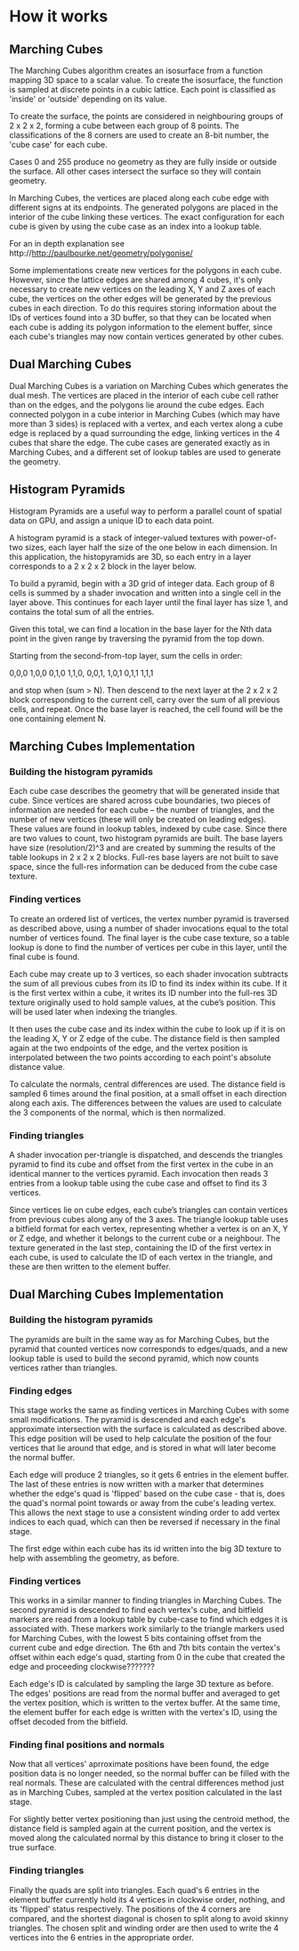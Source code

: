 # How it works

## Marching Cubes

The Marching Cubes algorithm creates an isosurface from a function mapping 3D space to a scalar value.
To create the isosurface, the function is sampled at discrete points in a cubic lattice.
Each point is classified as 'inside' or 'outside' depending on its value.

To create the surface, the points are considered in neighbouring groups of 2 x 2 x 2, forming a cube
between each group of 8 points. 
The classifications of the 8 corners are used to create an 8-bit number, the 'cube case' for each cube.

Cases 0 and 255 produce no geometry as they are fully inside or outside the surface.
All other cases intersect the surface so they will contain geometry.

In Marching Cubes, the vertices are placed along each cube edge with different signs at its endpoints.
The generated polygons are placed in the interior of the cube linking these vertices.
The exact configuration for each cube is given by using the cube case as an index into a lookup table.

For an in depth explanation see http://http://paulbourke.net/geometry/polygonise/

Some implementations create new vertices for the polygons in each cube. However, since the lattice edges 
are shared among 4 cubes, it's only necessary to create new vertices on the leading X, Y and Z axes of 
each cube, the vertices on the other edges will be generated by the previous cubes in each direction.
To do this requires storing information about the IDs of vertices found into a 3D buffer, so that they can
be located when each cube is adding its polygon information to the element buffer, since each cube's triangles 
may now contain vertices generated by other cubes. 

## Dual Marching Cubes

Dual Marching Cubes is a variation on Marching Cubes which generates the dual mesh. 
The vertices are placed in the interior of each cube cell rather than on the edges, and the polygons lie
around the cube edges.
Each connected polygon in a cube interior in Marching Cubes (which may have more than 3 sides) is replaced
with a vertex, and each vertex along a cube edge is replaced by a quad surrounding the edge, linking vertices 
in the 4 cubes that share the edge.
The cube cases are generated exactly as in Marching Cubes, and a different set of lookup tables are used to
generate the geometry.

## Histogram Pyramids

Histogram Pyramids are a useful way to perform a parallel count of spatial data on GPU, and assign a unique ID 
to each data point.

A histogram pyramid is a stack of integer-valued textures with power-of-two sizes, each layer half the size 
of the one below in each dimension. In this application, the histopyramids are 3D, so each entry in a layer 
corresponds to a 2 x 2 x 2 block in the layer below. 

To build a pyramid, begin with a 3D grid of integer data. Each group of 8 cells is summed by a shader invocation 
and written into a single cell in the layer above. This continues for each layer until the final layer has size 1, 
and contains the total sum of all the entries.

Given this total, we can find a location in the base layer for the Nth data point in the given range by traversing 
the pyramid from the top down. 

Starting from the second-from-top layer, sum the cells in order:

0,0,0   1,0,0   0,1,0   1,1,0,   0,0,1,   1,0,1   0,1,1   1,1,1     

and stop when (sum > N). Then descend to the next layer at the 2 x 2 x 2 block corresponding to the current cell,
carry over the sum of all previous cells, and repeat. 
Once the base layer is reached, the cell found will be the one containing element N.

## Marching Cubes Implementation

### Building the histogram pyramids
Each cube case describes the geometry that will be generated inside that cube. Since vertices are shared across cube 
boundaries, two pieces of information are needed for each cube – the number of triangles, and the number of new vertices 
(these will only be created on leading edges). These values are found in lookup tables, indexed by cube case. 
Since there are two values to count, two histogram pyramids are built. The base layers have size (resolution/2)^3 and are 
created by summing the results of the table lookups in 2 x 2 x 2 blocks. Full-res base layers are not built to save space, 
since the full-res information can be deduced from the cube case texture.

### Finding vertices
To create an ordered list of vertices, the vertex number pyramid is traversed as described above, using a number of shader 
invocations equal to the total number of vertices found. The final layer is the cube case texture, so a table lookup is done 
to find the number of vertices per cube in this layer, until the final cube is found.

Each cube may create up to 3 vertices, so each shader invocation subtracts the sum of all previous cubes from its ID to find 
its index within its cube. 
If it is the first vertex within a cube, it writes its ID number into the full-res 3D texture originally used to hold sample 
values, at the cube’s position. This will be used later when indexing the triangles. 

It then uses the cube case and its index within the cube to look up if it is on the leading X, Y or Z edge of the cube. 
The distance field is then sampled again at the two endpoints of the edge, and the vertex position is interpolated between
the two points according to each point's absolute distance value.

To calculate the normals, central differences are used. The distance field is sampled 6 times around the final position, at a small
offset in each direction along each axis. The differences between the values are used to calculate the 3 components of the normal, 
which is then normalized.

### Finding triangles
A shader invocation per-triangle is dispatched, and descends the triangles pyramid to find its cube and offset from the first
vertex in the cube in an identical manner to the vertices pyramid. Each invocation then reads 3 entries from a lookup table using 
the cube case and offset to find its 3 vertices. 

Since vertices lie on cube edges, each cube’s triangles can contain vertices from previous cubes along any of the 3 axes. 
The triangle lookup table uses a bitfield format for each vertex, representing whether a vertex is on an X, Y or Z edge, 
and whether it belongs to the current cube or a neighbour. The texture generated in the last step, containing the ID of the first
vertex in each cube, is used to calculate the ID of each vertex in the triangle, and these are then written to the element buffer.

## Dual Marching Cubes Implementation

### Building the histogram pyramids
The pyramids are built in the same way as for Marching Cubes, but the pyramid that counted vertices now corresponds to edges/quads, 
and a new lookup table is used to build the second pyramid, which now counts vertices rather than triangles.

### Finding edges
This stage works the same as finding vertices in Marching Cubes with some small modifications. The pyramid is descended and each
edge's approximate intersection with the surface is calculated as described above. This edge position will be used to help 
calculate the position of the four vertices that lie around that edge, and is stored in what will later become the normal buffer.

Each edge will produce 2 triangles, so it gets 6 entries in the element buffer. The last of these entries is now written 
with a marker that determines whether the edge's quad is 'flipped' based on the cube case - that is, does the quad's normal point
towards or away from the cube's leading vertex. This allows the next stage to use a consistent winding order to add vertex indices
to each quad, which can then be reversed if necessary in the final stage.

The first edge within each cube has its id written into the big 3D texture to help with assembling the geometry, as before.

### Finding vertices
This works in a similar manner to finding triangles in Marching Cubes. The second pyramid is descended to find each vertex's cube,
and bitfield markers are read from a lookup table by cube-case to find which edges it is associated with. These markers work similarly
to the triangle markers used for Marching Cubes, with the lowest 5 bits containing offset from the current cube and edge direction.
The 6th and 7th bits contain the vertex's offset within each edge's quad, starting from 0 in the cube that created the edge and 
proceeding clockwise???????

Each edge's ID is calculated by sampling the large 3D texture as before. The edges' positions are read from the normal buffer and 
averaged to get the vertex position, which is written to the vertex buffer. At the same time, the element buffer for each edge is
written with the vertex's ID, using the offset decoded from the bitfield.

### Finding final positions and normals
Now that all vertices' aprroximate positions have been found, the edge position data is no longer needed, so the normal buffer 
can be filled with the real normals. These are calculated with the central differences method just as in Marching Cubes, 
sampled at the vertex position calculated in the last stage. 

For slightly better vertex positioning than just using the centroid method, the distance field is sampled again at the current position,
and the vertex is moved along the calculated normal by this distance to bring it closer to the true surface.

### Finding triangles
Finally the quads are split into triangles. Each quad's 6 entries in the element buffer currently hold its 4 vertices in clockwise
order, nothing, and its 'flipped' status respectively. The positions of the 4 corners are compared, and the shortest diagonal is 
chosen to split along to avoid skinny triangles. The chosen split and winding order are then used to write the 4 vertices into 
the 6 entries in the appropriate order.